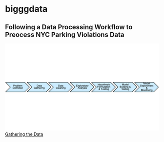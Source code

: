 # bigggdata
## Following a Data Processing Workflow to Preocess NYC Parking Violations Data
![image.png](workflow_diagram.png)
[Gathering the Data](loading_data.md)
